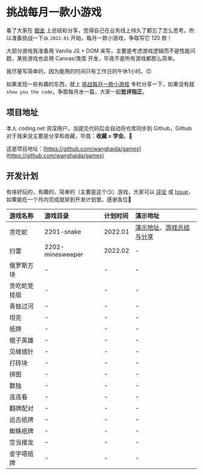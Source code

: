 # 挑战每月一款小游戏

看了大家在 [掘金](https://juejin.cn/user/2735240659080696/posts) 上总结和分享，觉得自己在业务线上待久了都忘了怎么思考。所以准备挑战一下从 `2022.01` 开始，每月一款小游戏，争取写它 120 款！

大部分游戏我准备用 Vanilla JS + DOM 来写，主要是考虑游戏逻辑而不是性能问题，某些游戏也会用 Canvas/类库 开发，毕竟不是所有游戏都那么简单。

我尽量写简单的，因为能用的时间只有工作日的午休1小时。🙃

如果发现一些有趣的东西，就上 [挑战每月一款小游戏](https://juejin.cn/column/7049183737908559908) 专栏分享一下，如果没有就 `show you the code`，争取每月水一篇，大家一起**批评指正**。

## 项目地址

本人 coding.net 资深用户，当提交代码后会自动将仓库同步到 Github，Github 对于我来说主要是分享和收藏，毕竟：**收藏 = 学会**。🤔

这是项目地址：[https://github.com/wanghaida/games](https://github.com/wanghaida/games)

## 开发计划

有啥好玩的，有趣的，简单的（主要是这个😏）游戏，大家可以 [评论](https://juejin.cn/post/7049239761281613860#comment) 或 [Issue](https://github.com/wanghaida/games/issues)，如果能在一个月内完成就排到开发计划里。感谢各位🌹

游戏名称 | 游戏目录 | 计划时间 | 演示地址
:---|:---|:---|:---
贪吃蛇 | 2201-snake | 2022.01 | [演示地址](https://wanghaida.com/demo/2201-snake/index.html)、[游戏总结与分享](https://juejin.cn/post/7051411538577457183)
扫雷 | 2202-minesweeper | 2022.02 | \-
俄罗斯方块 | \- | \- | \-
贪吃蛇竞技版 | \- | \- | \-
青蛙过河 | \- | \- | \-
坦克 | \- | \- | \-
纸牌 | \- | \- | \-
棍子英雄 | \- | \- | \-
见缝插针 | \- | \- | \-
打砖块 | \- | \- | \-
拼图 | \- | \- | \-
数独 | \- | \- | \-
连连看 | \- | \- | \-
翻牌配对 | \- | \- | \-
远古纸牌 | \- | \- | \-
蜘蛛纸牌 | \- | \- | \-
空当接龙 | \- | \- | \-
金字塔纸牌 | \- | \- | \-
